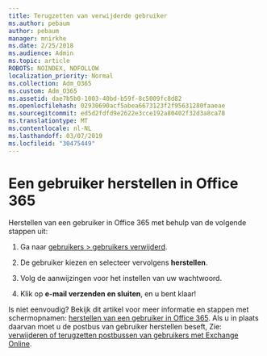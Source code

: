 ```yaml
---
title: Terugzetten van verwijderde gebruiker
ms.author: pebaum
author: pebaum
manager: mnirkhe
ms.date: 2/25/2018
ms.audience: Admin
ms.topic: article
ROBOTS: NOINDEX, NOFOLLOW
localization_priority: Normal
ms.collection: Adm_O365
ms.custom: Adm_O365
ms.assetid: dae7b5b0-1003-40bd-b59f-8c5009fc8d82
ms.openlocfilehash: 02930690acf5abea6673123f2f95631280faaeae
ms.sourcegitcommit: ed5d2fdfd9e2622e3cce192a80402f32d3a8ca78
ms.translationtype: MT
ms.contentlocale: nl-NL
ms.lasthandoff: 03/07/2019
ms.locfileid: "30475449"
---
```

# <a name="restore-a-user-in-office-365"></a>Een gebruiker herstellen in Office 365

Herstellen van een gebruiker in Office 365 met behulp van de volgende stappen uit:
  
1. Ga naar [gebruikers \> gebruikers verwijderd](https://admin.microsoft.com/adminportal/home#/deletedusers).
    
2. De gebruiker kiezen en selecteer vervolgens **herstellen**.
    
3. Volg de aanwijzingen voor het instellen van uw wachtwoord.
    
4. Klik op **e-mail verzenden en sluiten**, en u bent klaar!
    

Is niet eenvoudig? Bekijk dit artikel voor meer informatie en stappen met schermopnamen: [herstellen van een gebruiker in Office 365](https://support.office.com/article/2c261e42-5dd1-48b0-845f-2a016d29cfc1.aspx). Als u in plaats daarvan moet u de postbus van gebruiker herstellen beseft, Zie: [verwijderen of terugzetten postbussen van gebruikers met Exchange Online](https://docs.microsoft.com/exchange/recipients-in-exchange-online/delete-or-restore-mailboxes).
